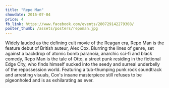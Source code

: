 ```yaml
---
title: "Repo Man"
showdate: 2016-07-04
price: 4
fb_link: https://www.facebook.com/events/280729142279308/
poster_thumb: /assets/posters/repoman.jpg
---
```

Widely lauded as the defining cult movie of the Reagan era, Repo Man is the feature debut of British auteur, Alex Cox.
Blurring the lines of genre, set against a backdrop of atomic bomb paranoia, anarchic sci-fi and black comedy, Repo Man is the tale of Otto, a street punk residing in the fictional Edge City, who finds himself sucked into the seedy and surreal underbelly of the repossession world.
Featuring a tub-thumping punk rock soundtrack and arresting visuals, Cox's insane masterpiece still refuses to be pigeonholed and is as exhilarating as ever.